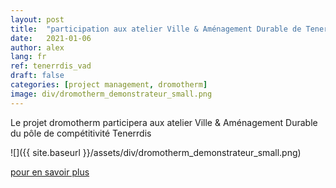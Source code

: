 ```yaml
---
layout: post
title:  "participation aux atelier Ville & Aménagement Durable de Tenerrdis"
date:   2021-01-06
author: alex
lang: fr
ref: tenerrdis_vad
draft: false
categories: [project management, dromotherm]
image: div/dromotherm_demonstrateur_small.png
---
```


Le projet dromotherm participera aux atelier Ville & Aménagement Durable du pôle de compétitivité Tenerrdis

![]({{ site.baseurl }}/assets/div/dromotherm_demonstrateur_small.png)

[pour en savoir plus](https://www.tenerrdis.fr/fr/evenements/atelier-innovation-ville-amenagement-durable/)
